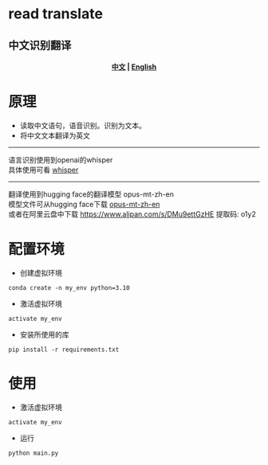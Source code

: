 # read translate
## 中文识别翻译
<h4 align="center">
    <p>
        <a href="https://github.com/WThirteen/read_translate/blob/master/README.md">中文</a> |
        <a href="https://github.com/WThirteen/read_translate/blob/master/README_en.md">English</a>      
    <p>
</h4>

# 原理
* 读取中文语句，语音识别。识别为文本。
* 将中文文本翻译为英文
-------------------------------------
语言识别使用到openai的whisper   
具体使用可看 [whisper](https://github.com/openai/whisper)   

-------------------------------------
翻译使用到hugging face的翻译模型 opus-mt-zh-en  
模型文件可从hugging face下载  [opus-mt-zh-en](https://huggingface.co/Helsinki-NLP/opus-mt-zh-en/tree/main)   
或者在阿里云盘中下载 
https://www.alipan.com/s/DMu9ettGzHE
提取码: o1y2


# 配置环境
* 创建虚拟环境
```
conda create -n my_env python=3.10
```
* 激活虚拟环境
```
activate my_env
```
* 安装所使用的库
```
pip install -r requirements.txt
```

# 使用
* 激活虚拟环境
```
activate my_env
```
* 运行
```
python main.py
```
